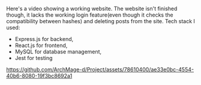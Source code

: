Here's a video showing a working website.
The website isn't finished though, it lacks the working login feature(even though it checks the compatibility between hashes) and deleting posts from the site. 
Tech stack I used:
- Express.js for backend,
- React.js for frontend,
- MySQL for database management,
- Jest for testing

https://github.com/ArchMage-d/Project/assets/78610400/ae33e0bc-4554-40b6-8080-19f3bc8692a1

